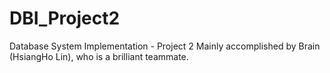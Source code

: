 # DBI_Project2
Database System Implementation - Project 2
Mainly accomplished by Brain (HsiangHo Lin), who is a brilliant teammate.
